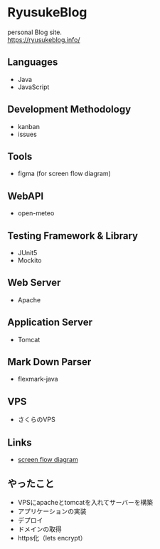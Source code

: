 # RyusukeBlog
personal Blog site.  
https://ryusukeblog.info/


## Languages 
- Java
- JavaScript

## Development Methodology
- kanban
- issues

## Tools
- figma (for screen flow diagram)

## WebAPI
- open-meteo

## Testing Framework & Library
- JUnit5
- Mockito

## Web Server
- Apache

## Application Server
- Tomcat

## Mark Down Parser
- flexmark-java

## VPS
- さくらのVPS

## Links
- [screen flow diagram](screenFlowDiagram.md)

## やったこと
- VPSにapacheとtomcatを入れてサーバーを構築
- アプリケーションの実装
- デプロイ
- ドメインの取得
- https化（lets encrypt）

